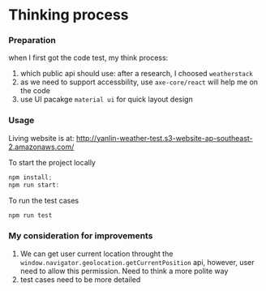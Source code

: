 # Thinking process

### Preparation

when I first got the code test, my think process:

1. which public api should use: after a research, I choosed `weatherstack`
2. as we need to support accessbility, use `axe-core/react` will help me on the code
3. use UI pacakge `material ui` for quick layout design

### Usage

Living website is at: http://yanlin-weather-test.s3-website-ap-southeast-2.amazonaws.com/

To start the project locally

```js
npm install;
npm run start:
```

To run the test cases

```js
npm run test
```

### My consideration for improvements

1. We can get user current location throught the `window.navigator.geolocation.getCurrentPosition` api, however, user need to allow this permission. Need to think a more polite way
2. test cases need to be more detailed
